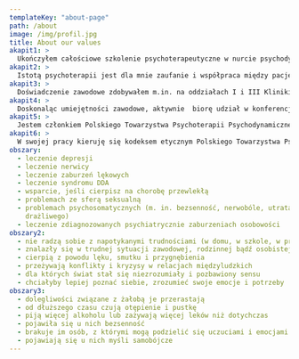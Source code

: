 ```yaml
---
templateKey: "about-page"
path: /about
image: /img/profil.jpg
title: About our values
akapit1: >
  Ukończyłem całościowe szkolenie psychoterapeutyczne w nurcie psychodynamicznym organizowanym przez Krakowskie Centrum Psychodynamiczne. W pracy korzystam z metod terapii skoncentrowanej na przeniesieniu (TFP), dającej terapeucie wsparcie w pracy z szerokim spektrum zaburzeń i trudności z jakimi zgłaszają się pacjenci. W trosce o jak najlepszą opiekę psychoterapeutyczną, regularnie poddaję swoją pracę superwizji u certyfikowanych superwizorów.
akapit2: >
  Istotą psychoterapii jest dla mnie zaufanie i współpraca między pacjentem a terapeutą. Wierzę, że praca nad takimi obszarami jak: nierozwiązane konflikty wewnętrzne, nieuświadomione mechanizmy działania oraz ukryte potrzeby jest wyjątkowo skuteczna w procesie zdrowienia i poprawy jakości życia. W pracy indywidualnej pomagam ludziom w radzeniu sobie z trudnościami psychicznymi, które związane są zarówno z bieżącymi kryzysami, jak i z bagażem wcześniejszych życiowych doświadczeń. Poprzez indywidualną pracę psychologiczną wspieram swoich pacjentów w rozumieniu siebie i innych, tak by każdy, kto zdecyduje się tę pracę podjąć, mógł kroczyć przez życie bardziej świadomie i czerpać z niego jak najwięcej.
akapit3: >
  Doświadczenie zawodowe zdobywałem m.in. na oddziałach I i III Kliniki Psychiatrycznej Instytutu Psychiatrii i Neurologii w Warszawie, w Poradni Zdrowia Psychicznego SZPZLO Warszawa-Mokotów, Mokotowskim Centrum Zdrowia Psychicznego, Fundacji Nagle Sami, Warszawskim Towarzystwie Pomocy Lekarskiej i Opieki nad Psychicznie i Nerwowo Chorymi, Środowiskowych Domach Samopomocy oraz Ośrodkach Oparcia Społecznego.
akapit4: >
  Doskonaląc umiejętności zawodowe, aktywnie  biorę udział w konferencjach, sympozjach i szkoleniach związanych z tematyką psychoterapeutyczną.
akapit5: >
  Jestem członkiem Polskiego Towarzystwa Psychoterapii Psychodynamicznej oraz Warszawskiego Towarzystwa Pomocy Lekarskiej i Opieki nad Psychicznie i Nerwowo Chorymi.
akapit6: >
  W swojej pracy kieruję się kodeksem etycznym Polskiego Towarzystwa Psychologicznego oraz Kodeksem etyki psychoterapeuty Polskiego Towarzystwa Psychoterapii Psychodynamicznej. Zobowiązuje mnie to do bezwzględnego zachowania tajemnicy zawodowej.
obszary:
  - leczenie depresji
  - leczenie nerwicy
  - leczenie zaburzeń lękowych
  - leczenie syndromu DDA
  - wsparcie, jeśli cierpisz na chorobę przewlekłą
  - problemach ze sferą seksualną
  - problemach psychosomatycznych (m. in. bezsenność, nerwobóle, utrata głosu, zespół jelita
    drażliwego)
  - leczenie zdiagnozowanych psychiatrycznie zaburzeniach osobowości
obszary2:
  - nie radzą sobie z napotykanymi trudnościami (w domu, w szkole, w pracy)
  - znalazły się w trudnej sytuacji zawodowej, rodzinnej bądź osobistej
  - cierpią z powodu lęku, smutku i przygnębienia
  - przeżywają konflikty i kryzysy w relacjach międzyludzkich
  - dla których świat stał się niezrozumiały i pozbawiony sensu
  - chciałyby lepiej poznać siebie, zrozumieć swoje emocje i potrzeby
obszary3:
  - dolegliwości związane z żałobą je przerastają
  - od dłuższego czasu czują otępienie i pustkę
  - piją więcej alkoholu lub zażywają więcej leków niż dotychczas
  - pojawiła się u nich bezsenność
  - brakuje im osób, z którymi mogą podzielić się uczuciami i emocjami
  - pojawiają się u nich myśli samobójcze
---
```

